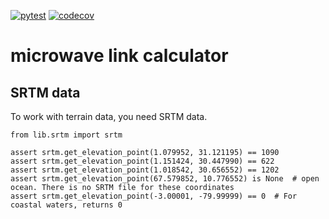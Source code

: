 [![pytest](https://github.com/ddipp/mlc/actions/workflows/pytest.yml/badge.svg)](https://github.com/ddipp/mlc/actions/workflows/pytest.yml) [![codecov](https://codecov.io/gh/ddipp/mlc/graph/badge.svg?token=PCTYG4XGKX)](https://codecov.io/gh/ddipp/mlc)
# microwave link calculator

## SRTM data
To work with terrain data, you need SRTM data.

```python3
from lib.srtm import srtm

assert srtm.get_elevation_point(1.079952, 31.121195) == 1090
assert srtm.get_elevation_point(1.151424, 30.447990) == 622
assert srtm.get_elevation_point(1.018542, 30.656552) == 1202
assert srtm.get_elevation_point(67.579852, 10.776552) is None  # open ocean. There is no SRTM file for these coordinates
assert srtm.get_elevation_point(-3.00001, -79.99999) == 0  # For coastal waters, returns 0
```
